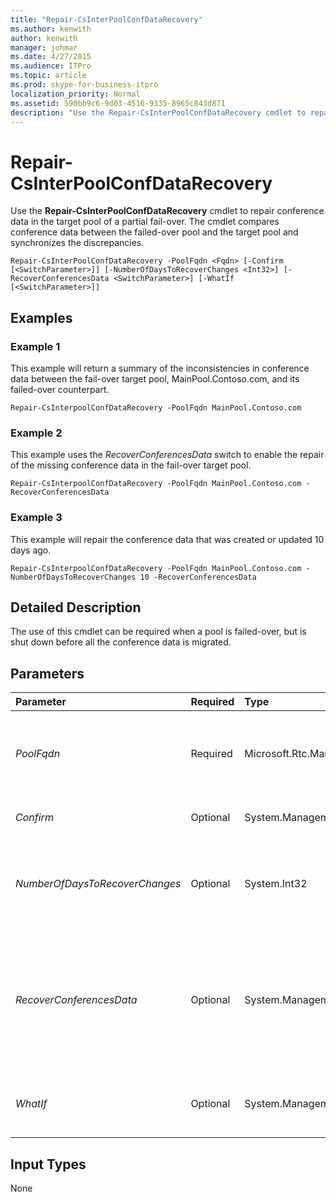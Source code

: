 ```yaml
---
title: "Repair-CsInterPoolConfDataRecovery"
ms.author: kenwith
author: kenwith
manager: johmar
ms.date: 4/27/2015
ms.audience: ITPro
ms.topic: article
ms.prod: skype-for-business-itpro
localization_priority: Normal
ms.assetid: 590bb9c6-9d03-4516-9335-8965c843d871
description: "Use the Repair-CsInterPoolConfDataRecovery cmdlet to repair conference data in the target pool of a partial fail-over. The cmdlet compares conference data between the failed-over pool and the target pool and synchronizes the discrepancies."
---
```


# Repair-CsInterPoolConfDataRecovery
 
Use the **Repair-CsInterPoolConfDataRecovery** cmdlet to repair conference data in the target pool of a partial fail-over. The cmdlet compares conference data between the failed-over pool and the target pool and synchronizes the discrepancies.
  
```
Repair-CsInterPoolConfDataRecovery -PoolFqdn <Fqdn> [-Confirm [<SwitchParameter>]] [-NumberOfDaysToRecoverChanges <Int32>] [-RecoverConferencesData <SwitchParameter>] [-WhatIf [<SwitchParameter>]]

```

## Examples
<a name="Examples"> </a>

### Example 1

This example will return a summary of the inconsistencies in conference data between the fail-over target pool, MainPool.Contoso.com, and its failed-over counterpart.
  
```
Repair-CsInterpoolConfDataRecovery -PoolFqdn MainPool.Contoso.com
```

### Example 2

This example uses the  _RecoverConferencesData_ switch to enable the repair of the missing conference data in the fail-over target pool.
  
```
Repair-CsInterpoolConfDataRecovery -PoolFqdn MainPool.Contoso.com -RecoverConferencesData
```

### Example 3

This example will repair the conference data that was created or updated 10 days ago.
  
```
Repair-CsInterpoolConfDataRecovery -PoolFqdn MainPool.Contoso.com -NumberOfDaysToRecoverChanges 10 -RecoverConferencesData
```

## Detailed Description
<a name="DetailedDescription"> </a>

The use of this cmdlet can be required when a pool is failed-over, but is shut down before all the conference data is migrated.
  
## Parameters
<a name="DetailedDescription"> </a>

|**Parameter**|**Required**|**Type**|**Description**|
|:-----|:-----|:-----|:-----|
| _PoolFqdn_ <br/> |Required  <br/> |Microsoft.Rtc.Management.Deploy.Fqdn  <br/> |Fully qualified domain name of the fail-over target pool in which to repair the conference data. For example:  <br/>  `-PoolFqdn "MainPool.Contoso.com"` <br/> |
| _Confirm_ <br/> |Optional  <br/> |System.Management.Automation.SwitchParameter  <br/> |Prompts you for confirmation before executing the command.  <br/> |
| _NumberOfDaysToRecoverChanges_ <br/> |Optional  <br/> |System.Int32  <br/> |Specifies the number of days for which conference recovery data will be repaired. If not specified, the cmdlet will review and repair all the available data.  <br/> |
| _RecoverConferencesData_ <br/> |Optional  <br/> |System.Management.Automation.SwitchParameter  <br/> |When specified, the  _RecoverConferencesData_ switch causes the cmdlet to perform the data repairs. If not specified, the cmdlet will return a summary of the discrepancies found in the conference data without making any repairs. <br/> |
| _WhatIf_ <br/> |Optional  <br/> |System.Management.Automation.SwitchParameter  <br/> |Describes what would happen if you executed the command without actually executing the command.  <br/> |
   
## Input Types
<a name="InputTypes"> </a>

None
  

